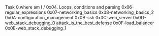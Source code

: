 Task 0.where am I /
0x04. Loops, conditions and parsing
0x06-regular_expressions
0x07-networking_basics
0x08-networking_basics_2
0x0A-configuration_management
0x0B-ssh
0x0C-web_server
0x0D-web_stack_debugging_0
attack_is_the_best_defense
0x0F-load_balancer
0x0E-web_stack_debugging_1